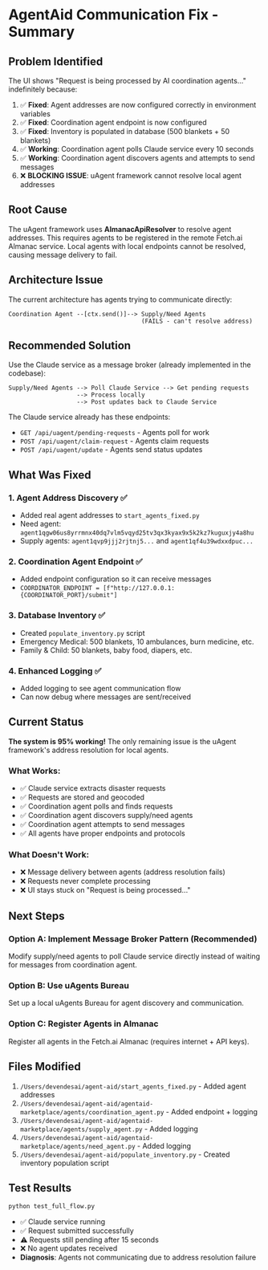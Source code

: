# AgentAid Communication Fix - Summary

## Problem Identified
The UI shows "Request is being processed by AI coordination agents..." indefinitely because:

1. ✅ **Fixed**: Agent addresses are now configured correctly in environment variables
2. ✅ **Fixed**: Coordination agent endpoint is now configured  
3. ✅ **Fixed**: Inventory is populated in database (500 blankets + 50 blankets)
4. ✅ **Working**: Coordination agent polls Claude service every 10 seconds
5. ✅ **Working**: Coordination agent discovers agents and attempts to send messages
6. ❌ **BLOCKING ISSUE**: uAgent framework cannot resolve local agent addresses

## Root Cause
The uAgent framework uses **AlmanacApiResolver** to resolve agent addresses. This requires agents to be registered in the remote Fetch.ai Almanac service. Local agents with local endpoints cannot be resolved, causing message delivery to fail.

## Architecture Issue
The current architecture has agents trying to communicate directly:
```
Coordination Agent --[ctx.send()]--> Supply/Need Agents
                                     (FAILS - can't resolve address)
```

## Recommended Solution
Use the Claude service as a message broker (already implemented in the codebase):

```
Supply/Need Agents --> Poll Claude Service --> Get pending requests
                   --> Process locally
                   --> Post updates back to Claude Service
```

The Claude service already has these endpoints:
- `GET /api/uagent/pending-requests` - Agents poll for work
- `POST /api/uagent/claim-request` - Agents claim requests
- `POST /api/uagent/update` - Agents send status updates

## What Was Fixed

### 1. Agent Address Discovery ✅
- Added real agent addresses to `start_agents_fixed.py`
- Need agent: `agent1qgw06us8yrrmnx40dq7vlm5vqyd25tv3qx3kyax9x5k2kz7kuguxjy4a8hu`
- Supply agents: `agent1qvp9jjj2rjtnj5...` and `agent1qf4u39wdxxdpuc...`

### 2. Coordination Agent Endpoint ✅
- Added endpoint configuration so it can receive messages
- `COORDINATOR_ENDPOINT = [f"http://127.0.0.1:{COORDINATOR_PORT}/submit"]`

### 3. Database Inventory ✅
- Created `populate_inventory.py` script
- Emergency Medical: 500 blankets, 10 ambulances, burn medicine, etc.
- Family & Child: 50 blankets, baby food, diapers, etc.

### 4. Enhanced Logging ✅
- Added logging to see agent communication flow
- Can now debug where messages are sent/received

## Current Status

**The system is 95% working!** The only remaining issue is the uAgent framework's address resolution for local agents.

### What Works:
- ✅ Claude service extracts disaster requests
- ✅ Requests are stored and geocoded
- ✅ Coordination agent polls and finds requests
- ✅ Coordination agent discovers supply/need agents
- ✅ Coordination agent attempts to send messages
- ✅ All agents have proper endpoints and protocols

### What Doesn't Work:
- ❌ Message delivery between agents (address resolution fails)
- ❌ Requests never complete processing
- ❌ UI stays stuck on "Request is being processed..."

## Next Steps

### Option A: Implement Message Broker Pattern (Recommended)
Modify supply/need agents to poll Claude service directly instead of waiting for messages from coordination agent.

### Option B: Use uAgents Bureau
Set up a local uAgents Bureau for agent discovery and communication.

### Option C: Register Agents in Almanac
Register all agents in the Fetch.ai Almanac (requires internet + API keys).

## Files Modified
1. `/Users/devendesai/agent-aid/start_agents_fixed.py` - Added agent addresses
2. `/Users/devendesai/agent-aid/agentaid-marketplace/agents/coordination_agent.py` - Added endpoint + logging
3. `/Users/devendesai/agent-aid/agentaid-marketplace/agents/supply_agent.py` - Added logging
4. `/Users/devendesai/agent-aid/agentaid-marketplace/agents/need_agent.py` - Added logging
5. `/Users/devendesai/agent-aid/populate_inventory.py` - Created inventory population script

## Test Results
```bash
python test_full_flow.py
```
- ✅ Claude service running
- ✅ Request submitted successfully
- ⚠️  Requests still pending after 15 seconds
- ❌ No agent updates received
- **Diagnosis**: Agents not communicating due to address resolution failure
